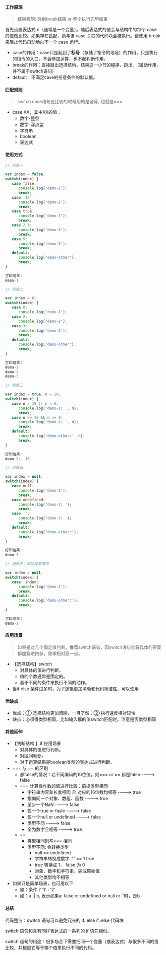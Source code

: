 #### 工作原理

> 结束机制: 碰到break结束 or 整个执行完毕结束

首先设置表达式 n（通常是一个变量）。随后表达式的值会与结构中的每个 case 的值做比较。如果存在匹配，则与该 case 关联的代码块会被执行。请使用 break 来阻止代码自动地向下一个 case 运行。

* case的作用：case只是起到了**标号**（存储了指令的地址）的作用，只是执行的指令的入口，不会参加运算，也不起判断作用。
* break的作用：直接跳出选择结构，结束这一小节的程序，跳出。（辅助作用。并不属于switch语句）
* default：不满足case的任意条件的默认值。

#### 匹配规则

> switch case语句在比较的时候用的是全等, 也就是===

* case XX，其中XX的值：
    * 数字-整型
    * 数字-浮点型
    * 字符串
    * boolean
    * 表达式

#### 使用方式

```js
// 场景一

var index = false;
switch(index) {
   case false:
      console.log('demo-1');
      break;
   case '32':
      console.log('demo-2');
      break;
   case true:
      console.log('demo-3');
      break;
   case 2.1:
      console.log('demo-4');
      break;  
   case 5:
      console.log('demo-5');
      break;     
   default:
      console.log('demo-other');
      break;
}

打印结果：
demo-1

// 场景二

var index = 0;
switch(index) {
   case 0:
      console.log('demo-1');
   case 2:
      console.log('demo-2');
   case 3:
      console.log('demo-3');
      break;
   default:
      console.log('demo-other');
      break;
}

打印结果：
demo-1
demo-2
demo-3

// 场景三

var index = true, n = 10;
switch(index) {
   case n > 10 || n < 0:
      console.log('demo-1: ', n);
      break;
   case n <= 10 && n >= 0:
      console.log('demo-2: ', n);
      break;
   default:
      console.log('demo-other:', n);
      break;
}

打印结果：
demo-2:  10

// 场景四

var index = null;
switch(index) {
   case null:
      console.log('demo-1');
      break;
   case undefined:
      console.log('demo-2: ');
      break;
   case '':
      console.log('demo-3: ');
      break;    
   default:
      console.log('demo-other:');
      break;
}

打印结果：
demo-1

// 场景五：排除异常情况

var index = null; 
switch(index) {
   case !index:
      console.log('demo-1');
      break;
   default:
      console.log('demo-other:');
      break;
}

打印结果：
demo-1

```

#### 应用场景

> 如果是对几个固定值判断，推荐switch语句，因switch语句会将具体的答案都加载进内存，效率相对高一点。

* 【选择结构】switch
  * 对具体的值进行判断。 
  * 值的个数通常是固定的。
  * 基于不同的条件来执行不同的动作。
* 当if else 条件过多时，为了逻辑更加清晰和代码简洁性，可以使用  

#### 优缺点

* 优点：① 选择结构更加清晰，一目了然；② 执行速度相对较快
* 缺点：必须得类型相同，比如输入框的值switch匹配时，注意是否类型相同

#### 其他延伸

* 【判断结构 】if 应用场景
  * 对具体的值进行判断。 
  * 对区间判断。
  * 对于运算结果是boolean类型的表达式进行判断。
* === 与 == 的区别
  * 都false的情况：若不同编码的16位值，则=== or == 都是false ----> false
  * === 计算操作数的值进行比较：前提类型相同
    * 字符串内容和长度相同 且 对应的16位数均相等 ----> true
    * 指向同一个对象、数组、函数  ----> true
    * 至少一个NaN ----> false
    * 仅一个true or fasle ----> false
    * 仅一个null or undefined ----> false
    * 类型不同 ----> false
    * 全为数字且相等 ----> true
  * == 
    * 类型相同则与=== 相同
    * 类型不同: 会转换类型
      * null == undefined
      * 字符串转换成数字 '1' == 1 true
      * true 转换成 1， false 为 0
      * 对象、数字和字符串，转成原始值
      * 其他类型均不相等
* 如果只是简单场景，也可用以下
  * 如：条件 ? '1' : '2'
  * 如：a || b, 表示如果a: false or undefined or null or ''时，走b
  
#### 总结

代码整洁：switch 语句可以避免冗长的 if..else if..else 代码块

switch 语句和具有同样表达式的一系列的 if 语句相似。

switch 语句的用途：很多场合下需要把同一个变量（或表达式）与很多不同的值比较，并根据它等于哪个值来执行不同的代码。